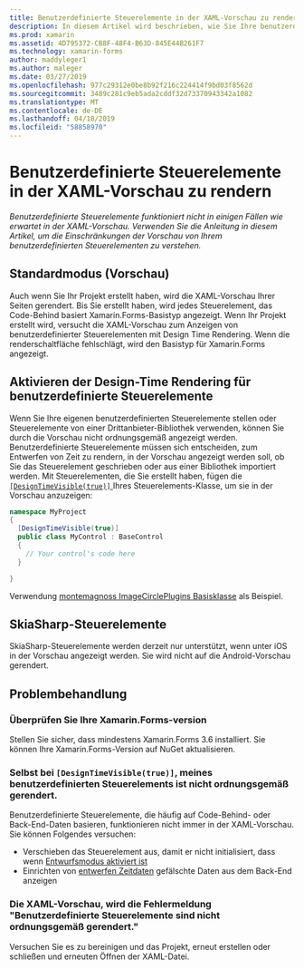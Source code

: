 ```yaml
---
title: Benutzerdefinierte Steuerelemente in der XAML-Vorschau zu rendern
description: In diesem Artikel wird beschrieben, wie Sie Ihre benutzerdefinierten Steuerelemente in der XAML-Vorschau anzeigen.
ms.prod: xamarin
ms.assetid: 4D795372-CB8F-48F4-B63D-845E44B261F7
ms.technology: xamarin-forms
author: maddyleger1
ms.author: maleger
ms.date: 03/27/2019
ms.openlocfilehash: 977c29312e0be8b92f216c224414f9bd03f8562d
ms.sourcegitcommit: 3489c281c9eb5ada2cddf32d73370943342a1082
ms.translationtype: MT
ms.contentlocale: de-DE
ms.lasthandoff: 04/18/2019
ms.locfileid: "58858970"
---
```

# <a name="render-custom-controls-in-the-xaml-previewer"></a>Benutzerdefinierte Steuerelemente in der XAML-Vorschau zu rendern

_Benutzerdefinierte Steuerelemente funktioniert nicht in einigen Fällen wie erwartet in der XAML-Vorschau. Verwenden Sie die Anleitung in diesem Artikel, um die Einschränkungen der Vorschau von Ihrem benutzerdefinierten Steuerelementen zu verstehen._

## <a name="basic-preview-mode"></a>Standardmodus (Vorschau)

Auch wenn Sie Ihr Projekt erstellt haben, wird die XAML-Vorschau Ihrer Seiten gerendert. Bis Sie erstellt haben, wird jedes Steuerelement, das Code-Behind basiert Xamarin.Forms-Basistyp angezeigt. Wenn Ihr Projekt erstellt wird, versucht die XAML-Vorschau zum Anzeigen von benutzerdefinierter Steuerelementen mit Design Time Rendering. Wenn die renderschaltfläche fehlschlägt, wird den Basistyp für Xamarin.Forms angezeigt.

## <a name="enable-design-time-rendering-for-custom-controls"></a>Aktivieren der Design-Time Rendering für benutzerdefinierte Steuerelemente

Wenn Sie Ihre eigenen benutzerdefinierten Steuerelemente stellen oder Steuerelemente von einer Drittanbieter-Bibliothek verwenden, können Sie durch die Vorschau nicht ordnungsgemäß angezeigt werden. Benutzerdefinierte Steuerelemente müssen sich entscheiden, zum Entwerfen von Zeit zu rendern, in der Vorschau angezeigt werden soll, ob Sie das Steuerelement geschrieben oder aus einer Bibliothek importiert werden. Mit Steuerelementen, die Sie erstellt haben, fügen die [ `[DesignTimeVisible(true)]` ](xref:System.ComponentModel.DesignTimeVisibleAttribute) Ihres Steuerelements-Klasse, um sie in der Vorschau anzuzeigen:

```csharp
namespace MyProject
{
  [DesignTimeVisible(true)]
  public class MyControl : BaseControl
  {
    // Your control's code here
  }

}
```

Verwendung [montemagnoss ImageCirclePlugins Basisklasse](https://github.com/jamesmontemagno/ImageCirclePlugin/blob/master/src/ImageCircle/CircleImage.shared.cs) als Beispiel.


## <a name="skiasharp-controls"></a>SkiaSharp-Steuerelemente

SkiaSharp-Steuerelemente werden derzeit nur unterstützt, wenn unter iOS in der Vorschau angezeigt werden. Sie wird nicht auf die Android-Vorschau gerendert.

## <a name="troubleshooting"></a>Problembehandlung

### <a name="check-your-xamarinforms-version"></a>Überprüfen Sie Ihre Xamarin.Forms-version
Stellen Sie sicher, dass mindestens Xamarin.Forms 3.6 installiert. Sie können Ihre Xamarin.Forms-Version auf NuGet aktualisieren.

### <a name="even-with-designtimevisibletrue-my-custom-control-isnt-rendering-properly"></a>Selbst bei `[DesignTimeVisible(true)]`, meines benutzerdefinierten Steuerelements ist nicht ordnungsgemäß gerendert.
Benutzerdefinierte Steuerelemente, die häufig auf Code-Behind- oder Back-End-Daten basieren, funktionieren nicht immer in der XAML-Vorschau. Sie können Folgendes versuchen:
* Verschieben das Steuerelement aus, damit er nicht initialisiert, dass wenn [Entwurfsmodus aktiviert ist](index.md#detect-design-mode)
* Einrichten von [entwerfen Zeitdaten](design-time-data.md) gefälschte Daten aus dem Back-End anzeigen

### <a name="the-xaml-previewer-shows-the-error-custom-controls-arent-rendering-properly"></a>Die XAML-Vorschau, wird die Fehlermeldung "Benutzerdefinierte Steuerelemente sind nicht ordnungsgemäß gerendert."
Versuchen Sie es zu bereinigen und das Projekt, erneut erstellen oder schließen und erneuten Öffnen der XAML-Datei.
